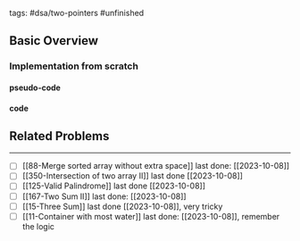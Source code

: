 tags: #dsa/two-pointers #unfinished 
## Basic Overview

### Implementation from scratch
#### pseudo-code

#### code

## Related Problems
---
- [ ] [[88-Merge sorted array without extra space]] last done: [[2023-10-08]]
- [ ] [[350-Intersection of two array II]] last done [[2023-10-08]]
- [ ] [[125-Valid Palindrome]] last done [[2023-10-08]]
- [ ] [[167-Two Sum II]] last done: [[2023-10-08]]
- [ ] [[15-Three Sum]] last done [[2023-10-08]], very tricky
- [ ] [[11-Container with most water]] last done: [[2023-10-08]], remember the logic
